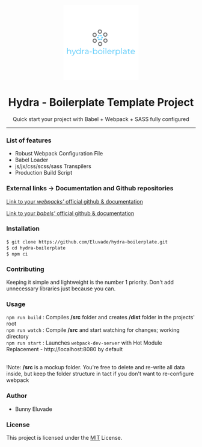 <p align="center"><img src="./src/images/logo.png" /></p>

<h1 align="center"> Hydra - Boilerplate Template Project </h1>

<p align="center">Quick start your project with Babel + Webpack + SASS fully configured</p>

<hr/>

<h3> List of features </h3>

<ul>
  <li>Robust Webpack Configuration File</li>
  <li>Babel Loader</li>
  <li>js/jx/css/scss/sass Transpilers</li>
  <li>Production Build Script</li>
</ul>

<h3> External links -> Documentation and Github repositories </h3>

<a href="https://github.com/webpack/webpack">Link to your *webpacks'* official github & documentation</a>

<a href="https://github.com/babel/babel">Link to your *babels'* official github & documentation</a>

<h3>Installation </h3>

```shell
$ git clone https://github.com/Eluvade/hydra-boilerplate.git
$ cd hydra-boilerplate
$ npm ci
```
<h3>Contributing</h3>
Keeping it simple and lightweight is the number 1 priority. Don't add unnecessary libraries just because you can.

<h3> Usage </h3>

`npm run build` : Compiles **/src** folder and creates **/dist** folder in the projects' root<br />
`npm run watch` : Compile **/src** and start watching for changes; working directory<br />
`npm run start` : Launches `webpack-dev-server` with Hot Module Replacement - http://localhost:8080 by default<br /><br />

!Note: **/src** is a mockup folder. You're free to delete and re-write all data inside, but keep the folder structure in tact if you don't want to re-configure webpack

<h3>Author</h3>
<ul>
  <li>Bunny Eluvade</li>
</ul>

<h3>License</h3>

This project is licensed under the <a href="./LICENSE">MIT</a> License.
